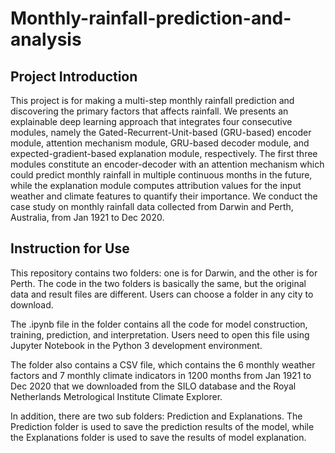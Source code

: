 # Monthly-rainfall-prediction-and-analysis

## Project Introduction

This project is for making a multi-step monthly rainfall prediction and discovering the primary factors that affects rainfall. We presents an explainable deep learning approach that integrates four consecutive modules, namely the Gated-Recurrent-Unit-based (GRU-based) encoder module, attention mechanism module, GRU-based decoder module, and expected-gradient-based explanation module, respectively. The first three modules constitute an encoder-decoder with an attention mechanism which could predict monthly rainfall in multiple continuous months in the future, while the explanation module computes attribution values for the input weather and climate features to quantify their importance. We conduct the case study on monthly rainfall data collected from Darwin and Perth, Australia, from Jan 1921 to Dec 2020. 

## Instruction for Use

This repository contains two folders: one is for Darwin, and the other is for Perth. The code in the two folders is basically the same, but the original data and result files are different. Users can choose a folder in any city to download.

The .ipynb file in the folder contains all the code for model construction, training, prediction, and interpretation. Users need to open this file using Jupyter Notebook in the Python 3 development environment.

The folder also contains a CSV file, which contains the 6 monthly weather factors and 7 monthly climate indicators in 1200 months from Jan 1921 to Dec 2020 that we downloaded from the SILO database and the Royal Netherlands Metrological Institute Climate Explorer.

In addition, there are two sub folders: Prediction and Explanations. The Prediction folder is used to save the prediction results of the model, while the Explanations folder is used to save the results of model explanation.




